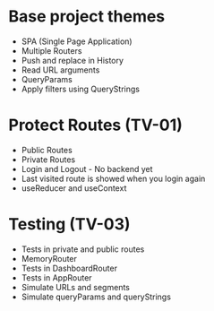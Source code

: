 # Base project themes
- SPA (Single Page Application)
- Multiple Routers
- Push and replace in History
- Read URL arguments
- QueryParams
- Apply filters using QueryStrings

# Protect Routes (TV-01)
- Public Routes
- Private Routes
- Login and Logout - No backend yet
- Last visited route is showed when you login again
- useReducer and useContext

# Testing (TV-03)
- Tests in private and public routes
- MemoryRouter
- Tests in DashboardRouter
- Tests in AppRouter
- Simulate URLs and segments
- Simulate queryParams and queryStrings